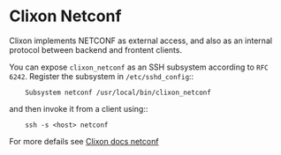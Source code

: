 # Clixon Netconf

Clixon implements NETCONF as external access, and also as an internal protocol between backend and frontent clients.

You can expose ``clixon_netconf`` as an SSH subsystem according to `RFC 6242`. Register the subsystem in ``/etc/sshd_config``::

        Subsystem netconf /usr/local/bin/clixon_netconf

and then invoke it from a client using::

        ssh -s <host> netconf


For more defails see [Clixon docs netconf](https://clixon-docs.readthedocs.io/en/latest/standards.html#netconf)